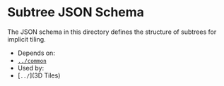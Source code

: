 # Subtree JSON Schema

The JSON schema in this directory defines the structure of subtrees for implicit tiling. 

- Depends on:
 - [`../common`](../common)
- Used by:
 - [`../`](3D Tiles)
